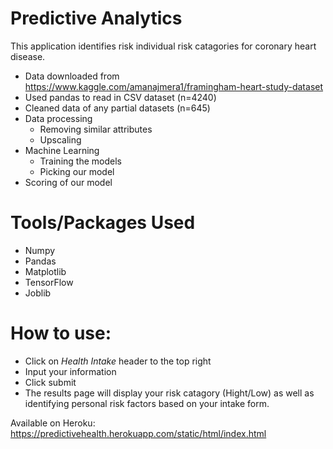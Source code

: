 # Predictive Analytics

This application identifies risk individual risk catagories for coronary heart disease.   

* Data downloaded from https://www.kaggle.com/amanajmera1/framingham-heart-study-dataset
* Used pandas to read in CSV dataset (n=4240)
* Cleaned data of any partial datasets (n=645)
* Data processing
  * Removing similar attributes
  * Upscaling
* Machine Learning
  * Training the models
  * Picking our model
* Scoring of our model

# Tools/Packages Used
* Numpy
* Pandas
* Matplotlib
* TensorFlow
* Joblib

# How to use:
* Click on *Health Intake* header to the top right
* Input your information 
* Click submit
* The results page will display your risk catagory (Hight/Low) as well as identifying personal risk factors based on your intake form. 


Available on Heroku: https://predictivehealth.herokuapp.com/static/html/index.html




